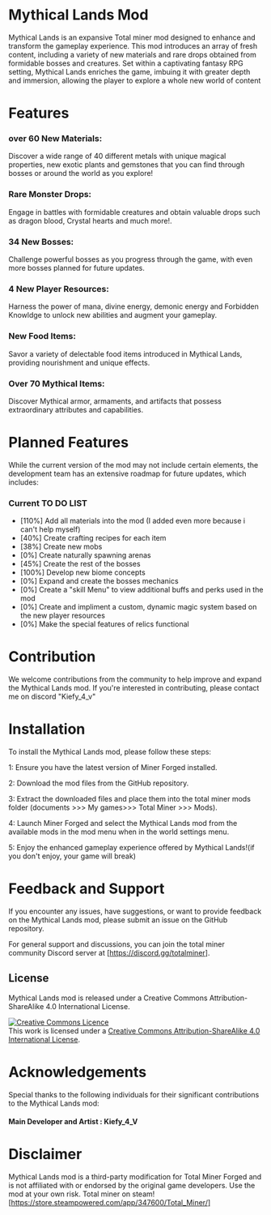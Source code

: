 # Mythical Lands Mod
Mythical Lands is an expansive Total miner mod designed to enhance and transform the gameplay experience. This mod introduces an array of fresh content, including a variety of new materials and rare drops obtained from formidable bosses and creatures. Set within a captivating fantasy RPG setting, Mythical Lands enriches the game, imbuing it with greater depth and immersion, allowing the player to explore a whole new world of content

# Features
### over 60 New Materials: 
Discover a wide range of 40 different metals with unique magical properties, new exotic plants and gemstones that you can find through bosses or around the world as you explore!

### Rare Monster Drops: 
Engage in battles with formidable creatures and obtain valuable drops such as dragon blood, Crystal hearts and much more!.

### 34 New Bosses:
Challenge powerful bosses as you progress through the game, with even more bosses planned for future updates.

### 4 New Player Resources:
Harness the power of mana, divine energy, demonic energy and Forbidden Knowldge to unlock new abilities and augment your gameplay.

### New Food Items: 
Savor a variety of delectable food items introduced in Mythical Lands, providing nourishment and unique effects.

### Over 70  Mythical Items: 
Discover Mythical armor, armaments, and artifacts that possess extraordinary attributes and capabilities.

# Planned Features
While the current version of the mod may not include certain elements, the development team has an extensive roadmap for future updates, which includes:

### Current TO DO LIST
- [110%] Add all materials into the mod (I added even more because i can't help myself)
- [40%] Create crafting recipes for each item 
- [38%] Create new mobs
- [0%] Create naturally spawning arenas
- [45%] Create the rest of the bosses
- [100%] Develop new biome concepts
- [0%] Expand and create the bosses mechanics
- [0%] Create a "skill Menu" to view additional buffs and perks used in the mod
- [0%] Create and impliment a custom, dynamic magic system based on the new player resources
- [0%] Make the special features of relics functional

# Contribution
We welcome contributions from the community to help improve and expand the Mythical Lands mod. If you're interested in contributing, please contact me on discord "Kiefy_4_v"

# Installation
To install the Mythical Lands mod, please follow these steps:

1: Ensure you have the latest version of Miner Forged installed.

2: Download the mod files from the GitHub repository.

3: Extract the downloaded files and place them into the total miner mods folder (documents >>> My games>>> Total Miner >>> Mods).

4: Launch Miner Forged and select the Mythical Lands mod from the available mods in the mod menu when in the world settings menu.

5: Enjoy the enhanced gameplay experience offered by Mythical Lands!(if you don't enjoy, your game will break)

# Feedback and Support
If you encounter any issues, have suggestions, or want to provide feedback on the Mythical Lands mod, please submit an issue on the GitHub repository.

For general support and discussions, you can join the total miner community Discord server at [https://discord.gg/totalminer].

## License
Mythical Lands mod is released under a Creative Commons Attribution-ShareAlike 4.0 International License.

<a rel="license" href="http://creativecommons.org/licenses/by-sa/4.0/"><img alt="Creative Commons Licence" style="border-width:0" src="https://i.creativecommons.org/l/by-sa/4.0/88x31.png" /></a><br />This work is licensed under a <a rel="license" href="http://creativecommons.org/licenses/by-sa/4.0/">Creative Commons Attribution-ShareAlike 4.0 International License</a>.

# Acknowledgements

Special thanks to the following individuals for their significant contributions to the Mythical Lands mod:

#### Main Developer and Artist : Kiefy_4_V

# Disclaimer
Mythical Lands mod is a third-party modification for Total Miner Forged and is not affiliated with or endorsed by the original game developers. Use the mod at your own risk.
Total miner on steam! [https://store.steampowered.com/app/347600/Total_Miner/]

